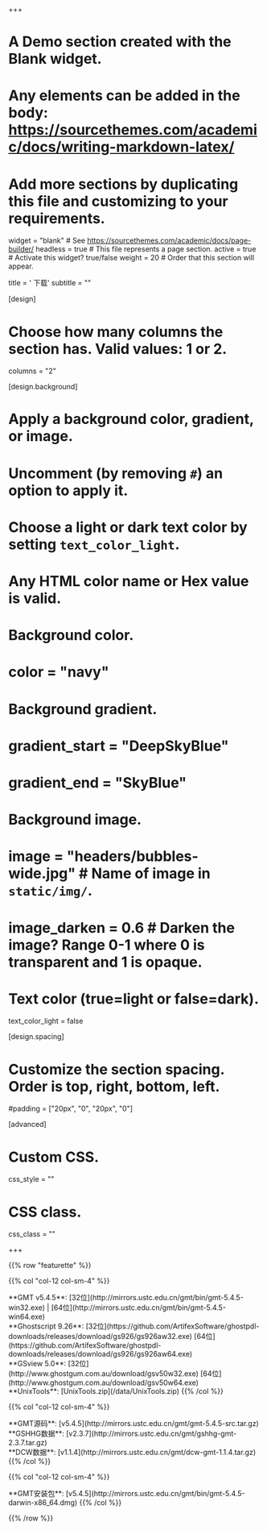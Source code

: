 +++
# A Demo section created with the Blank widget.
# Any elements can be added in the body: https://sourcethemes.com/academic/docs/writing-markdown-latex/
# Add more sections by duplicating this file and customizing to your requirements.

widget = "blank"  # See https://sourcethemes.com/academic/docs/page-builder/
headless = true  # This file represents a page section.
active = true  # Activate this widget? true/false
weight = 20  # Order that this section will appear.

title = '<i class="fas fa-download"></i> 下载'
subtitle = ""

[design]
  # Choose how many columns the section has. Valid values: 1 or 2.
  columns = "2"

[design.background]
  # Apply a background color, gradient, or image.
  #   Uncomment (by removing `#`) an option to apply it.
  #   Choose a light or dark text color by setting `text_color_light`.
  #   Any HTML color name or Hex value is valid.

  # Background color.
  # color = "navy"

  # Background gradient.
  # gradient_start = "DeepSkyBlue"
  # gradient_end = "SkyBlue"

  # Background image.
  # image = "headers/bubbles-wide.jpg"  # Name of image in `static/img/`.
  # image_darken = 0.6  # Darken the image? Range 0-1 where 0 is transparent and 1 is opaque.

  # Text color (true=light or false=dark).
  text_color_light = false

[design.spacing]
  # Customize the section spacing. Order is top, right, bottom, left.
  #padding = ["20px", "0", "20px", "0"]

[advanced]
 # Custom CSS.
 css_style = ""

 # CSS class.
 css_class = ""

+++

{{% row "featurette" %}}

{{% col "col-12 col-sm-4" %}}

<div class="featurette-icon"><i class="fab fa-windows"></i></div>
**GMT v5.4.5**:
[32位](http://mirrors.ustc.edu.cn/gmt/bin/gmt-5.4.5-win32.exe) |
[64位](http://mirrors.ustc.edu.cn/gmt/bin/gmt-5.4.5-win64.exe)
</br>
**Ghostscript 9.26**:
[32位](https://github.com/ArtifexSoftware/ghostpdl-downloads/releases/download/gs926/gs926aw32.exe)
[64位](https://github.com/ArtifexSoftware/ghostpdl-downloads/releases/download/gs926/gs926aw64.exe)
</br>
**GSview 5.0**:
[32位](http://www.ghostgum.com.au/download/gsv50w32.exe)
[64位](http://www.ghostgum.com.au/download/gsv50w64.exe)
</br>
**UnixTools**:
[UnixTools.zip](/data/UnixTools.zip)
{{% /col %}}

{{% col "col-12 col-sm-4" %}}
<div class="featurette-icon"><i class="fab fa-linux"></i></div>
**GMT源码**:
[v5.4.5](http://mirrors.ustc.edu.cn/gmt/gmt-5.4.5-src.tar.gz)
<br>
**GSHHG数据**:
[v2.3.7](http://mirrors.ustc.edu.cn/gmt/gshhg-gmt-2.3.7.tar.gz)
<br>
**DCW数据**:
[v1.1.4](http://mirrors.ustc.edu.cn/gmt/dcw-gmt-1.1.4.tar.gz)
{{% /col %}}

{{% col "col-12 col-sm-4" %}}
<div class="featurette-icon"><i class="fab fa-apple"></i></div>
**GMT安装包**:
[v5.4.5](http://mirrors.ustc.edu.cn/gmt/bin/gmt-5.4.5-darwin-x86_64.dmg)
{{% /col %}}

{{% /row %}}

